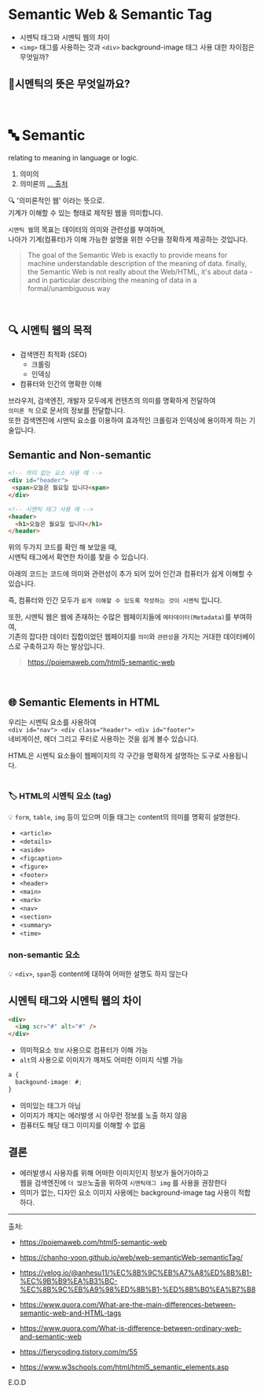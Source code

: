 # Semantic Web & Semantic Tag

- 시멘틱 태그와 시멘틱 웹의 차이
- `<img>` 태그를 사용하는 것과 `<div>` background-image 태그 사용 대한 차이점은 무엇일까?

## 🤔시멘틱의 뜻은 무엇일까요?

<br>

# 🔤 Semantic

relating to meaning in language or logic.

1. 의미의
2. 의미론의 <a href="https://www.google.com/search?q=What+does+semantic+meaning&rlz=1C5CHFA_enKR1020KR1020&oq=What+does+semantic+meaning&aqs=chrome..69i57j0i19i512j0i8i15i19i30.458j0j9&sourceid=chrome&ie=UTF-8">... 출처</a>

🔍 '의미론적인 웹' 이라는 뜻으로. <br>
기계가 이해할 수 있는 형태로 제작된 웹을 의미합니다.

`시맨틱 웹`의 목표는 데이터의 의미와 관련성를 부여하며,<br>
나아가 기계(컴퓨터)가 이해 가능한 설명을 위한 수단을 정확하게 제공하는 것입니다.

> The goal of the Semantic Web is exactly to provide means for machine understandable description of the meaning of data. finally, the Semantic Web is not really about the Web/HTML, it's about data - and in particular describing the meaning of data in a formal/unambiguous way <br>

<br>

## 🔍 시멘틱 웹의 목적

- 검색엔진 최적화 (SEO)
  - 크롤링
  - 인덱싱
- 컴퓨터와 인간의 명확한 이해

브라우저, 검색엔진, 개발자 모두에게 컨텐츠의 의미를 명확하게 전달하여 <br> `의미론 적` 으로 문서의 정보를 전달합니다.<br>
또한 검색엔진에 시맨틱 요소를 이용하여 효과적인 크롤링과 인덱싱에 용이하게 하는 기술입니다.
<br>

## Semantic and Non-semantic

```html
<!-- 의미 없는 요소 사용 예 -->
<div id="header">
 <span>오늘은 월요일 입니다<span>
</div>
```

```html
<!-- 시맨틱 태그 사용 예 -->
<header>
  <h1>오늘은 월요일 입니다</h1>
</header>
```

위의 두가지 코드를 확인 해 보았을 때, <br>
시멘틱 태그에서 확연한 차이를 찾을 수 있습니다.<br>

아래의 코드는 코드에 의미와 관련성이 추가 되어 있어
인간과 컴퓨터가 쉽게 이해할 수 있습니다.

즉, 컴퓨터와 인간 모두가 `쉽게 이해할 수 있도록 작성하는 것이 시멘틱` 입니다.

또한, 시멘틱 웹은 웹에 존재하는 수많은 웹페이지들에 `메타데이터(Metadata)`를 부여하여,<br>
기존의 잡다한 데이터 집합이었던 웹페이지를 `의미`와 `관련성`을 가지는 거대한 데이터베이스로 구축하고자 하는 발상입니다.<br>

> https://poiemaweb.com/html5-semantic-web

<br>

## 🌐 Semantic Elements in HTML

우리는 시멘틱 요소를 사용하여 <br>
`<div id="nav"> <div class="header"> <div id="footer">` <br>
네비게이션, 헤더 그리고 푸터로 사용하는 것을 쉽게 볼수 있습니다.<br>

HTML은 시멘틱 요소들이 웹페이지의 각 구간을 명확하게 설명하는 도구로 사용됩니다.<br>
<br>

### 🏷 HTML의 시멘틱 요소 (tag)

💡 `form`, `table`, `img` 등이 있으며 이들 태그는 content의 의미를 명확히 설명한다.

- `<article>`
- `<details>`
- `<aside>`
- `<figcaption>`
- `<figure>`
- `<footer>`
- `<header>`
- `<main>`
- `<mark>`
- `<nav>`
- `<section>`
- `<summary>`
- `<time>`

### non-semantic 요소

💡 `<div>`, `span`등 content에 대하여 어떠한 설명도 하지 않는다

## 시멘틱 태그와 시멘틱 웹의 차이

```html
<div>
  <img scr="#" alt="#" />
</div>
```

- 의미적요소 `정보` 사용으로 컴퓨터가 이해 가능
- `alt`의 사용으로 이미지가 깨져도 어떠한 이미지 식별 가능

```css
a {
  backgound-image: #;
}
```

- 의미있는 태그가 아님
- 이미지가 깨지는 에러발생 시 아무런 정보를 노출 하지 않음
- 컴퓨터도 해당 태그 이미지를 이해할 수 없음

## 결론

- 에러발생시 사용자를 위해 어떠한 이미지인지 정보가 들어가야하고 <br> 웹을 검색엔진에 `더 많은`노출을 위하여 `시멘틱태그 img` 를 사용을 권장한다
- 의미가 없는, 디자인 요소 이미지 사용에는 background-image tag 사용이 적합하다.

<hr>
출처:
  
- https://poiemaweb.com/html5-semantic-web
  
- https://chanho-yoon.github.io/web/web-semanticWeb-semanticTag/

- https://velog.io/@anhesu11/%EC%8B%9C%EB%A7%A8%ED%8B%B1-%EC%9B%B9%EA%B3%BC-%EC%8B%9C%EB%A9%98%ED%8B%B1-%ED%8B%B0%EA%B7%B8

- https://www.quora.com/What-are-the-main-differences-between-semantic-web-and-HTML-tags

- https://www.quora.com/What-is-difference-between-ordinary-web-and-semantic-web

- https://fierycoding.tistory.com/m/55

- https://www.w3schools.com/html/html5_semantic_elements.asp

E.O.D
